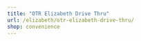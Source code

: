 ```yaml
---
title: "OTR Elizabeth Drive Thru"
url: /elizabeth/otr-elizabeth-drive-thru/
shop: convenience
---
```

